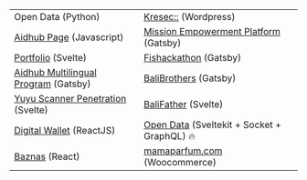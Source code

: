 |  |  |
| ------------- | ------------- |
| Open Data (Python)  | [Kresec::](https://kresec.stikom-bali.ac.id) (Wordpress) |
| [Aidhub Page](https://aidhub.org) (Javascript)  | [Mission Empowerment Platform](https://aidhub.net) (Gatsby)  |
| [Portfolio](https://dota-monster.vercel.app) (Svelte)  | [Fishackathon](https://fishackathonclone.gatsbyjs.io) (Gatsby)  |
| [Aidhub Multilingual Program](https://aidhubfoundation.gatsbyjs.io) (Gatsby) | [BaliBrothers](https://stunning-maamoul-54bd04.netlify.app) (Gatsby) |
| [Yuyu Scanner Penetration](https://yuyuscanner.vercel.app) (Svelte) |  [BaliFather](https://marvelous-bubblegum-36122b.netlify.app) (Svelte) |
| [Digital Wallet](https://multilingual-dashboard.vercel.app) (ReactJS) | [Open Data](https://open-data-template-1.vercel.app) (Sveltekit + Socket + GraphQL) 🔥 |
| [Baznas](https://baznasupzalhidayahgatsu.com/) (React) | [mamaparfum.com](https://mamaparfum.com/) (Woocommerce) |
